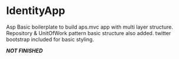 # IdentityApp
Asp
Basic boilerplate to build aps.mvc app with multi layer structure. Repository & UnitOfWork pattern basic structure also added. 
twitter bootstrap included for basic styling.

***NOT FINISHED***

